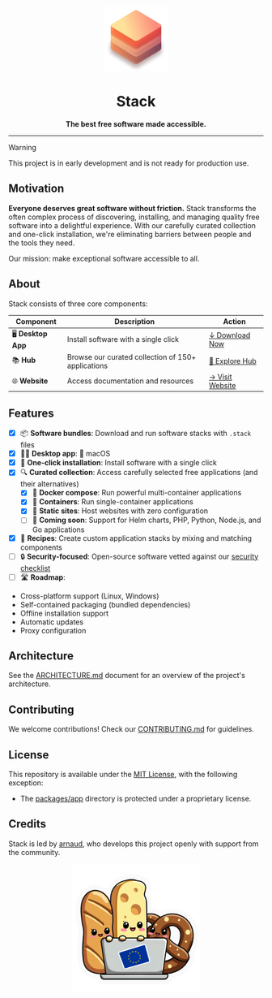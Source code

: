 <div align="center">

![App icon](./packages/website/public/128x128.png)

# Stack

**The best free software made accessible.**

</div>

---

> [!WARNING]
> This project is in early development and is not ready for production use.

## Motivation

**Everyone deserves great software without friction.** Stack transforms the often complex process of discovering, installing, and managing quality free software into a delightful experience. With our carefully curated collection and one-click installation, we're eliminating barriers between people and the tools they need.

Our mission: make exceptional software accessible to all.

## About

Stack consists of three core components:

| Component          | Description                                        | Action                                        |
| ------------------ | -------------------------------------------------- | --------------------------------------------- |
| 🖥️ **Desktop App** | Install software with a single click               | [↓ Download Now](https://stack.lol/download/) |
| 📚 **Hub**         | Browse our curated collection of 150+ applications | [👀 Explore Hub](/hub/)                       |
| 🌐 **Website**     | Access documentation and resources                 | [→ Visit Website](https://stack.lol)          |

## Features

- [x] 📦 **Software bundles**: Download and run software stacks with `.stack` files
- [x] 👨‍💻 **Desktop app**:  macOS
- [x] 🚀 **One-click installation**: Install software with a single click
- [x] 🔍 **Curated collection**: Access carefully selected free applications (and their alternatives)
  - [x] 🐳 **Docker compose**: Run powerful multi-container applications
  - [x] 🐳 **Containers**: Run single-container applications
  - [x] 📄 **Static sites**: Host websites with zero configuration
  - [ ] 🌱 **Coming soon**: Support for Helm charts, PHP, Python, Node.js, and Go applications
- [x] 🥧 **Recipes**: Create custom application stacks by mixing and matching components
- [ ] 🔒 **Security-focused**: Open-source software vetted against our [security checklist](./ARCHITECTURE.md#security)
- [ ] 🛣 **Roadmap**:
- Cross-platform support (Linux, Windows)
- Self-contained packaging (bundled dependencies)
- Offline installation support
- Automatic updates
- Proxy configuration

## Architecture

See the [ARCHITECTURE.md](./ARCHITECTURE.md) document for an overview of the project's architecture.

## Contributing

We welcome contributions! Check our [CONTRIBUTING.md](./CONTRIBUTING.md) for guidelines.

## License

This repository is available under the [MIT License](./LICENSE_MIT), with the following exception:

- The [packages/app](packages/app) directory is protected under a proprietary license.

## Credits

Stack is led by [arnaud](https://github.com/arnaud), who develops this project openly with support from the community.

<p align="center">
  <img alt="Europe loves Open source" src="./docs/assets/europe_opensource.png" width="50%"/>
</p>
